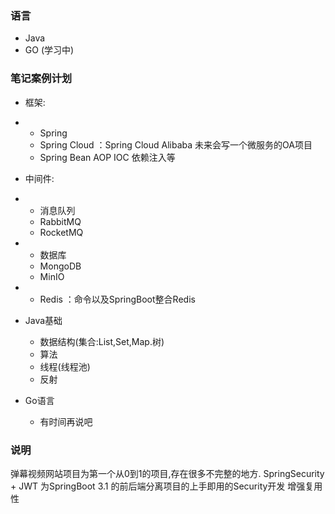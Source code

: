 ### 语言
- Java 
- GO (学习中)

### 笔记案例计划
- 框架:
- - Spring
  - Spring Cloud ：Spring Cloud Alibaba 未来会写一个微服务的OA项目
  - Spring Bean AOP IOC 依赖注入等

- 中间件:    
- - 消息队列
  - RabbitMQ
  - RocketMQ

  
- - 数据库
  - MongoDB
  - MinIO
- - Redis ：命令以及SpringBoot整合Redis


- Java基础
  - 数据结构(集合:List,Set,Map.树)
  - 算法
  - 线程(线程池)
  - 反射
    
- Go语言
  - 有时间再说吧

### 说明
弹幕视频网站项目为第一个从0到1的项目,存在很多不完整的地方.
SpringSecurity + JWT 为SpringBoot 3.1 的前后端分离项目的上手即用的Security开发 增强复用性

<!---
ZhaoZan010903/ZhaoZan010903 is a ✨ special ✨ repository because its `README.md` (this file) appears on your GitHub profile.
You can click the Preview link to take a look at your changes.
--->
